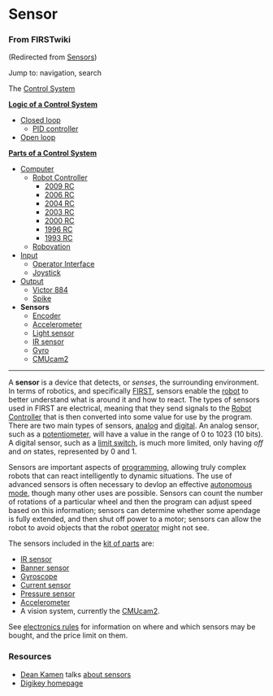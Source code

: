# Sensor

### From FIRSTwiki

(Redirected from [Sensors](/index.php?title=Sensors&redirect=no "Sensors" ))

Jump to: navigation, search

The [Control System](Control_system "Control system" )

**[Logic of a Control System](Logic_of_a_control_system "Logic of a control system" )**

  * [Closed loop](Closed_loop "Closed loop" )
    * [PID controller](PID_controller "PID controller" )
  * [Open loop](Open_loop "Open loop" )

**[Parts of a Control System](Parts_of_a_control_system "Parts of a control system" )**

  * [Computer](Computer "Computer" )
    * [Robot Controller](robot-controller)
      * [2009 RC](Robot_Controller_%282009%29 "Robot Controller \(2009\)" )
      * [2006 RC](Robot_Controller_%282006%29 "Robot Controller \(2006\)" )
      * [2004 RC](Robot_Controller_%282004%29 "Robot Controller \(2004\)" )
      * [2003 RC](Robot_Controller_%282003%29 "Robot Controller \(2003\)" )
      * [2000 RC](Robot_Controller_%282000%29 "Robot Controller \(2000\)" )
      * [1996 RC](/index.php?title=Robot_Controller_%281996%29&action=edit "Robot Controller \(1996\)" )
      * [1993 RC](/index.php?title=Robot_Controller_%281993%29&action=edit "Robot Controller \(1993\)" )
    * [Robovation](robovation)
  * [Input](Input "Input" )
    * [Operator Interface](operator-interface)
    * [Joystick](joystick)
  * [Output](Output "Output" )
    * [Victor 884](victor-884)
    * [Spike](spike-relay)
  * **Sensors**
    * [Encoder](Encoder "Encoder" )
    * [Accelerometer](Accelerometer "Accelerometer" )
    * [Light sensor](/index.php?title=Light_sensor&action=edit "Light sensor" )
    * [IR sensor](IR_sensor "IR sensor" )
    * [Gyro](gyro)
    * [CMUcam2](CMUcam2 "CMUcam2" )  
---  
  
A **sensor** is a device that detects, or _senses_, the surrounding
environment. In terms of robotics, and specifically [FIRST](FIRST
"FIRST" ), sensors enable the [robot](Robot "Robot" ) to better
understand what is around it and how to react. The types of sensors used in
FIRST are electrical, meaning that they send signals to the [Robot
Controller](robot-controller) that is then
converted into some value for use by the program. There are two main types of
sensors, [analog](analog) and
[digital](digital). An analog sensor, such as a
[potentiometer](Potentiometer "Potentiometer" ), will have a value
in the range of 0 to 1023 (10 bits). A digital sensor, such as a [limit
switch](Limit_switch "Limit switch" ), is much more limited, only
having _off_ and _on_ states, represented by 0 and 1.

Sensors are important aspects of [programming](Programming
"Programming" ), allowing truly complex robots that can react intelligently to
dynamic situations. The use of advanced sensors is often necessary to devlop
an effective [autonomous mode](Autonomous_mode "Autonomous mode" ),
though many other uses are possible. Sensors can count the number of rotations
of a particular wheel and then the program can adjust speed based on this
information; sensors can determine whether some apendage is fully extended,
and then shut off power to a motor; sensors can allow the robot to avoid
objects that the robot [operator](Operator "Operator" ) might not
see.

The sensors included in the [kit of parts](Kit_of_parts "Kit of
parts" ) are:

  * [IR sensor](IR_sensor "IR sensor" )
  * [Banner sensor](/index.php?title=Banner_sensor&action=edit "Banner sensor" )
  * [Gyroscope](Gyroscope "Gyroscope" )
  * [Current sensor](Current_sensor "Current sensor" )
  * [Pressure sensor](Pressure_switch "Pressure switch" )
  * [Accelerometer](Accelerometer "Accelerometer" )
  * A vision system, currently the [CMUcam2](CMUcam2 "CMUcam2" ). 

See [electronics rules](/index.php?title=Electronics_rules&action=edit
"Electronics rules" ) for information on where and which sensors may be
bought, and the price limit on them.


### Resources

  * [Dean Kamen](Dean_Kamen "Dean Kamen" ) talks [about sensors](http://www.sensorsmag.com/articles/0503/6/main.shtml "http://www.sensorsmag.com/articles/0503/6/main.shtml" )
  * [Digikey homepage](http://www.sensorsmag.com/articles/0503/6/main.shtml "http://www.sensorsmag.com/articles/0503/6/main.shtml" )

